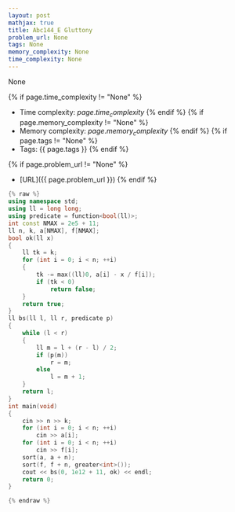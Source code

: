 ```yaml
---
layout: post
mathjax: true
title: Abc144_E Gluttony
problem_url: None
tags: None
memory_complexity: None
time_complexity: None
---
```


None


{% if page.time_complexity != "None" %}
- Time complexity: ${{ page.time_complexity }}$
{% endif %}
{% if page.memory_complexity != "None" %}
- Memory complexity: ${{ page.memory_complexity }}$
{% endif %}
{% if page.tags != "None" %}
- Tags: {{ page.tags }}
{% endif %}

{% if page.problem_url != "None" %}
- [URL]({{ page.problem_url }})
{% endif %}

```cpp
{% raw %}
using namespace std;
using ll = long long;
using predicate = function<bool(ll)>;
int const NMAX = 2e5 + 11;
ll n, k, a[NMAX], f[NMAX];
bool ok(ll x)
{
    ll tk = k;
    for (int i = 0; i < n; ++i)
    {
        tk -= max((ll)0, a[i] - x / f[i]);
        if (tk < 0)
            return false;
    }
    return true;
}
ll bs(ll l, ll r, predicate p)
{
    while (l < r)
    {
        ll m = l + (r - l) / 2;
        if (p(m))
            r = m;
        else
            l = m + 1;
    }
    return l;
}
int main(void)
{
    cin >> n >> k;
    for (int i = 0; i < n; ++i)
        cin >> a[i];
    for (int i = 0; i < n; ++i)
        cin >> f[i];
    sort(a, a + n);
    sort(f, f + n, greater<int>());
    cout << bs(0, 1e12 + 11, ok) << endl;
    return 0;
}

{% endraw %}
```